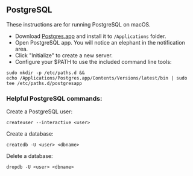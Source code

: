 ## PostgreSQL

These instructions are for running PostgreSQL on macOS.

- Download [Postgres.app](https://postgresapp.com/) and install it to `/Applications` folder.
- Open PostgreSQL app. You will notice an elephant in the notification area.
- Click "Initialize" to create a new server.
- Configure your $PATH to use the included command line tools:

```
sudo mkdir -p /etc/paths.d &&
echo /Applications/Postgres.app/Contents/Versions/latest/bin | sudo tee /etc/paths.d/postgresapp
```

### Helpful PostgreSQL commands:

Create a PostgreSQL user:

```
createuser --interactive <user>
```

Create a database:
```
createdb -U <user> <dbname>
```

Delete a database:
```
dropdb -U <user> <dbname>
```